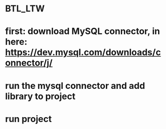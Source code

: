 # BTL_LTW
# first: download MySQL connector, in here: https://dev.mysql.com/downloads/connector/j/
# run the mysql connector and add library to project
# run project
